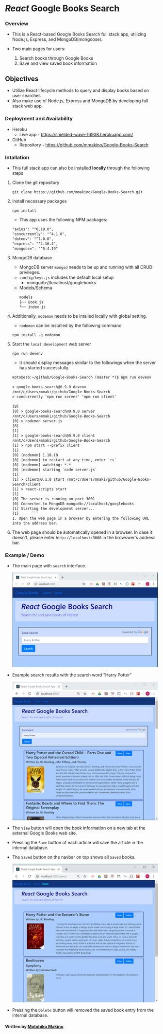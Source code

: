 # *React* Google Books Search

### Overview

* This is a React-based Google Books Search full stack app, utilizing Node.js, Express, and MongoDB(mongoose).

* Two main pages for users:
    1. Search books through Google Books
    1. Save and view saved book information
     
## Objectives

* Utilize React lifecycle methods to query and display books based on user searches
* Also make use of Node.js, Express and MongoDB by developing full stack web app. 

### Deployment and Availability

* Heroku
  * Live app - https://shielded-wave-16938.herokuapp.com/
* GitHub
  * Repository - https://github.com/mmakino/Google-Books-Search

### Intallation

* This full stack app can also be installed __locally__ through the following steps 

1. Clone the git repository
    ```
    git clone https://github.com/mmakino/Google-Books-Search.git
    ```
1. Install necessary packages
    ```
    npm install
    ```
    * This app uses the following NPM packages:
    ```
    "axios": "^0.18.0",
    "concurrently": "^4.1.0",
    "dotenv": "^7.0.0",
    "express": "^4.16.4",
    "mongoose": "^5.4.19"
    ```
1. MongoDB database
    * MongoDB server `mongod` needs to be up and running with all CRUD privileges.
    * `config/keys.js` includes the default local setup
       * mongodb://localhost/googlebooks
    * Models/Schema 
        ```
        models
        ├── Book.js
        └── index.js
        ```
1. Additionally, `nodemon` needs to be intalled locally with global setting.
    * `nodemon` can be installed by the following command
    ```
    npm install -g nodemon
    ```
1. Start the `local development` web server

    ```
    npm run devenv
    ```
    * It should display messages similar to the followings when the server has started successfully.
    ```
    moto@esb:~/github/Google-Books-Search (master *)$ npm run devenv

    > google-books-search@0.9.0 devenv /mnt/c/Users/mmaki/github/Google-Books-Search
    > concurrently 'npm run server' 'npm run client'

    [0]
    [0] > google-books-search@0.9.0 server /mnt/c/Users/mmaki/github/Google-Books-Search
    [0] > nodemon server.js
    [0]
    [1]
    [1] > google-books-search@0.9.0 client /mnt/c/Users/mmaki/github/Google-Books-Search
    [1] > npm start --prefix client
    [1]
    [0] [nodemon] 1.18.10
    [0] [nodemon] to restart at any time, enter `rs`
    [0] [nodemon] watching: *.*
    [0] [nodemon] starting `node server.js`
    [1]
    [1] > client@0.1.0 start /mnt/c/Users/mmaki/github/Google-Books-Search/client
    [1] > react-scripts start
    [1]
    [0] The server is running on port 3001
    [0] Connected to MongoDB mongodb://localhost/googlebooks
    [1] Starting the development server...
    [1]      ```
    1. Open the web page in a browser by entering the following URL into the address bar.
    ```
1. The web page should be automatically opened in a browser. In case it doesn't, please enter `http://localhost:3000` in the browswer's address bar.

### Example / Demo

* The main page with `search` interface.

   [![main page](doc/demo/demo-main.png)](https://shielded-wave-16938.herokuapp.com/)

* Example search results with the search word "Harry Potter"

   [![main page](doc/demo/demo-search.png)](https://shielded-wave-16938.herokuapp.com/)

* The `View` button will open the book information on a new tab at the external Google Books web site. 

* Pressing the `Save` button of each article will save the article in the internal database. 

* The `Saved` button on the navbar on top shows all `Saved` books.

   [![main page](doc/demo/demo-saved.png)](https://shielded-wave-16938.herokuapp.com/)

* Pressing the `Delete` button will removed the saved book entry from the internal database.


#### Written by [Motohiko Makino](https://mmakino.github.io/)

